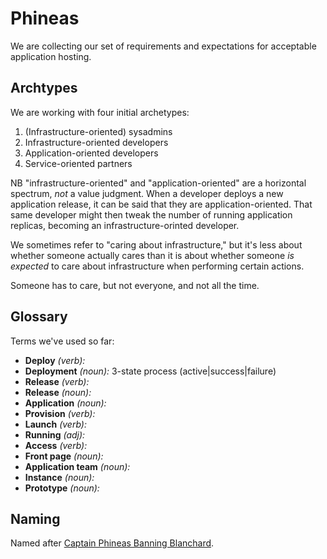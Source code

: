 Phineas
=======

We are collecting our set of requirements and expectations for
acceptable application hosting.

Archtypes
---------

We are working with four initial archetypes:

1.  (Infrastructure-oriented) sysadmins
2.  Infrastructure-oriented developers
3.  Application-oriented developers
4.  Service-oriented partners

NB "infrastructure-oriented" and "application-oriented" are a horizontal
spectrum, *not* a value judgment. When a developer deploys a new
application release, it can be said that they are application-oriented.
That same developer might then tweak the number of running application
replicas, becoming an infrastructure-orinted developer.

We sometimes refer to "caring about infrastructure," but it's less about
whether someone actually cares than it is about whether someone *is
expected* to care about infrastructure when performing certain actions.

Someone has to care, but not everyone, and not all the time.

Glossary
--------

Terms we've used so far:

-   **Deploy** *(verb):*
-   **Deployment** *(noun):* 3-state process (active|success|failure)
-   **Release** *(verb):*
-   **Release** *(noun):*
-   **Application** *(noun):*
-   **Provision** *(verb):*
-   **Launch** *(verb):*
-   **Running** *(adj):*
-   **Access** *(verb):*
-   **Front page** *(noun):*
-   **Application team** *(noun):*
-   **Instance** *(noun):*
-   **Prototype** *(noun):*

Naming
------

Named after [Captain Phineas Banning Blanchard][1].

[1]: https://en.wikipedia.org/wiki/Phineas_Banning_Blanchard
